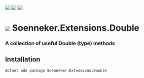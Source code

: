 [![](https://img.shields.io/nuget/v/Soenneker.Extensions.Double.svg?style=for-the-badge)](https://www.nuget.org/packages/Soenneker.Extensions.Double/)
[![](https://img.shields.io/github/actions/workflow/status/soenneker/soenneker.extensions.double/publish-package.yml?style=for-the-badge)](https://github.com/soenneker/soenneker.extensions.double/actions/workflows/publish-package.yml)
[![](https://img.shields.io/nuget/dt/Soenneker.Extensions.Double.svg?style=for-the-badge)](https://www.nuget.org/packages/Soenneker.Extensions.Double/)

# ![](https://user-images.githubusercontent.com/4441470/224455560-91ed3ee7-f510-4041-a8d2-3fc093025112.png) Soenneker.Extensions.Double
### A collection of useful Double (type) methods

## Installation

```
dotnet add package Soenneker.Extensions.Double
```
